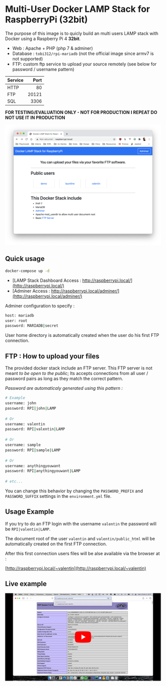 # Multi-User Docker LAMP Stack for RaspberryPi (32bit)

The purpose of this image is to quicly build an multi users LAMP stack with Docker using a Raspberry Pi 4 **32bit**.

- Web : Apache + PHP (php 7 & adminer)
- Database : `tobi312/rpi-mariadb` (not the official image since armv7 is not supported)
- FTP: custom ftp service to upload your source remotely (see below for password / username pattern)

| Service |  Port |
| ------- | ----: |
| HTTP    |    80 |
| FTP     | 20121 |
| SQL     |  3306 |

**FOR TESTING/EVALUATION ONLY - NOT FOR PRODUCTION**
**I REPEAT DO NOT USE IT IN PRODUCTION**

![Home Example](./home.png)

## Quick usage

```sh
docker-compose up -d
```

- [LAMP Stack Dashboard Access : http://raspberrypi.local/](http://raspberrypi.local/)
- [Adminer Access : http://raspberrypi.local/adminer/](http://raspberrypi.local/adminer/)

Adminer configuration to specify :

```sh
host: mariadb
user: root
password: MARIADB|secret
```

User home directory is automatically created when the user do his first FTP connection.

## FTP : How to upload your files

The provided docker stack include an FTP server. This FTP server is not meant _to be open to the public_; Its accepts connections from all user / password pairs as long as they match the correct pattern.

_Password are automaticaly generated using this pattern :_

```sh
# Example
username: john
password: RPI|john|LAMP

# Or
username: valentin
password: RPI|valentin|LAMP

# Or
username: sample
password: RPI|sample|LAMP

# Or
username: anythingyouwant
password: RPI|anythingyouwant|LAMP

# etc...
```

You can change this behavior by changing the `PASSWORD_PREFIX` and `PASSWORD_SUFFIX` settings in the `environment.yml` file.

## Usage Example

If you try to do an FTP login with the username `valentin` the password will be `RPI|valentin|LAMP`.

The document root of the user `valentin` and `valentin/public_html` will be automatically created on the first FTP connection.

After this first connection users files will be alse available via the browser at :

[http://raspberrypi.local/~valentin](http://raspberrypi.local/~valentin)

## Live example

[![Démo vidéo](./preview.jpg)](https://www.youtube.com/watch?v=y7HzFidjKjs)
